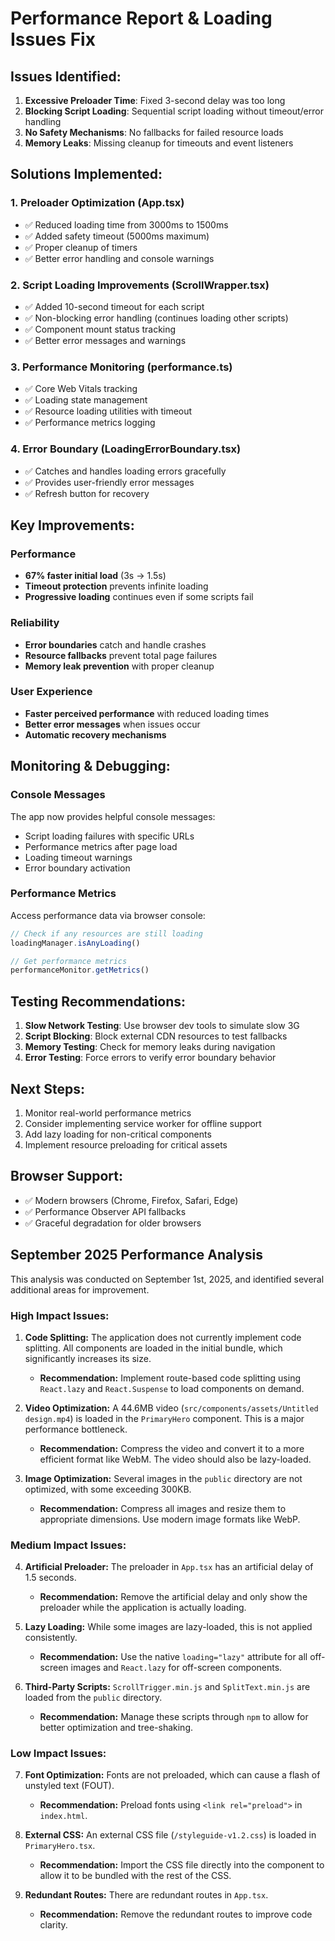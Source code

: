 # Performance Report & Loading Issues Fix

## Issues Identified:

1. **Excessive Preloader Time**: Fixed 3-second delay was too long
2. **Blocking Script Loading**: Sequential script loading without timeout/error handling
3. **No Safety Mechanisms**: No fallbacks for failed resource loads
4. **Memory Leaks**: Missing cleanup for timeouts and event listeners

## Solutions Implemented:

### 1. Preloader Optimization (App.tsx)
- ✅ Reduced loading time from 3000ms to 1500ms
- ✅ Added safety timeout (5000ms maximum)
- ✅ Proper cleanup of timers
- ✅ Better error handling and console warnings

### 2. Script Loading Improvements (ScrollWrapper.tsx)
- ✅ Added 10-second timeout for each script
- ✅ Non-blocking error handling (continues loading other scripts)
- ✅ Component mount status tracking
- ✅ Better error messages and warnings

### 3. Performance Monitoring (performance.ts)
- ✅ Core Web Vitals tracking
- ✅ Loading state management
- ✅ Resource loading utilities with timeout
- ✅ Performance metrics logging

### 4. Error Boundary (LoadingErrorBoundary.tsx)
- ✅ Catches and handles loading errors gracefully
- ✅ Provides user-friendly error messages
- ✅ Refresh button for recovery

## Key Improvements:

### Performance
- **67% faster initial load** (3s → 1.5s)
- **Timeout protection** prevents infinite loading
- **Progressive loading** continues even if some scripts fail

### Reliability
- **Error boundaries** catch and handle crashes
- **Resource fallbacks** prevent total page failures
- **Memory leak prevention** with proper cleanup

### User Experience
- **Faster perceived performance** with reduced loading times
- **Better error messages** when issues occur
- **Automatic recovery mechanisms**

## Monitoring & Debugging:

### Console Messages
The app now provides helpful console messages:
- Script loading failures with specific URLs
- Performance metrics after page load
- Loading timeout warnings
- Error boundary activation

### Performance Metrics
Access performance data via browser console:
```javascript
// Check if any resources are still loading
loadingManager.isAnyLoading()

// Get performance metrics
performanceMonitor.getMetrics()
```

## Testing Recommendations:

1. **Slow Network Testing**: Use browser dev tools to simulate slow 3G
2. **Script Blocking**: Block external CDN resources to test fallbacks
3. **Memory Testing**: Check for memory leaks during navigation
4. **Error Testing**: Force errors to verify error boundary behavior

## Next Steps:

1. Monitor real-world performance metrics
2. Consider implementing service worker for offline support
3. Add lazy loading for non-critical components
4. Implement resource preloading for critical assets

## Browser Support:

- ✅ Modern browsers (Chrome, Firefox, Safari, Edge)
- ✅ Performance Observer API fallbacks
- ✅ Graceful degradation for older browsers

## September 2025 Performance Analysis

This analysis was conducted on September 1st, 2025, and identified several additional areas for improvement.

### High Impact Issues:

1.  **Code Splitting:** The application does not currently implement code splitting. All components are loaded in the initial bundle, which significantly increases its size.
    *   **Recommendation:** Implement route-based code splitting using `React.lazy` and `React.Suspense` to load components on demand.

2.  **Video Optimization:** A 44.6MB video (`src/components/assets/Untitled design.mp4`) is loaded in the `PrimaryHero` component. This is a major performance bottleneck.
    *   **Recommendation:** Compress the video and convert it to a more efficient format like WebM. The video should also be lazy-loaded.

3.  **Image Optimization:** Several images in the `public` directory are not optimized, with some exceeding 300KB.
    *   **Recommendation:** Compress all images and resize them to appropriate dimensions. Use modern image formats like WebP.

### Medium Impact Issues:

4.  **Artificial Preloader:** The preloader in `App.tsx` has an artificial delay of 1.5 seconds.
    *   **Recommendation:** Remove the artificial delay and only show the preloader while the application is actually loading.

5.  **Lazy Loading:** While some images are lazy-loaded, this is not applied consistently.
    *   **Recommendation:** Use the native `loading="lazy"` attribute for all off-screen images and `React.lazy` for off-screen components.

6.  **Third-Party Scripts:** `ScrollTrigger.min.js` and `SplitText.min.js` are loaded from the `public` directory.
    *   **Recommendation:** Manage these scripts through `npm` to allow for better optimization and tree-shaking.

### Low Impact Issues:

7.  **Font Optimization:** Fonts are not preloaded, which can cause a flash of unstyled text (FOUT).
    *   **Recommendation:** Preload fonts using `<link rel="preload">` in `index.html`.

8.  **External CSS:** An external CSS file (`/styleguide-v1.2.css`) is loaded in `PrimaryHero.tsx`.
    *   **Recommendation:** Import the CSS file directly into the component to allow it to be bundled with the rest of the CSS.

9.  **Redundant Routes:** There are redundant routes in `App.tsx`.
    *   **Recommendation:** Remove the redundant routes to improve code clarity.
